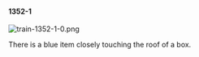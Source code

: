 #### 1352-1
![train-1352-1-0.png](https://github.com/lil-lab/nlvr/raw/master/nlvr/train/images/54/train-1352-1-0.png "train-1352-1-0.png")

There is a blue item closely touching the roof of a box.